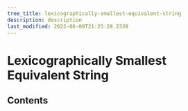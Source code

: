 ```yaml
---
tree_title: lexicographically-smallest-equivalent-string
description: description
last_modified: 2022-06-09T21:23:28.2328
---
```


# Lexicographically Smallest Equivalent String

## Contents

